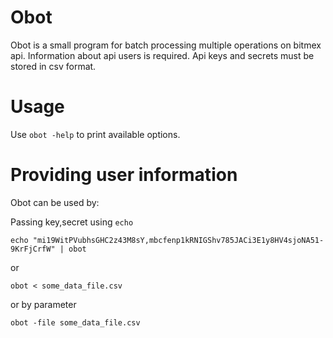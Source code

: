 # Obot

Obot is a small program for batch processing multiple operations on bitmex api.
Information about api users is required. Api keys and secrets must be stored 
in csv format.

# Usage
Use `obot -help` to print available options.

# Providing user information
Obot can be used by:

Passing key,secret using `echo`

`echo "mi19WitPVubhsGHC2z43M8sY,mbcfenp1kRNIGShv785JACi3E1y8HV4sjoNA51-9KrFjCrfW" | obot`

or

`obot < some_data_file.csv`

or by parameter

`obot -file some_data_file.csv`
